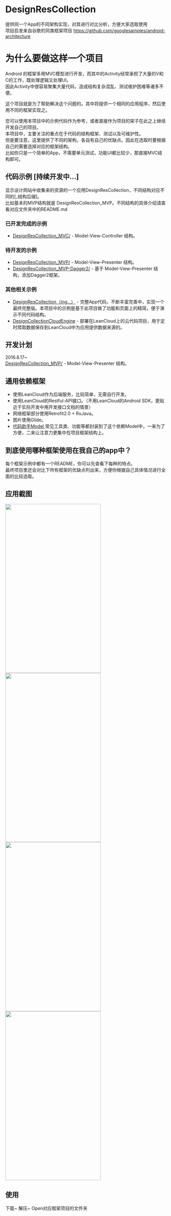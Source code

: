 # DesignResCollection
  提供同一个App的不同架构实现，对其进行对比分析，方便大家选取使用  
  项目启发来自谷歌的同类框架项目 https://github.com/googlesamples/android-architecture  
  
  
# 为什么要做这样一个项目 

  Android 的框架多用MVC模型进行开发，而其中的Activity经常承担了大量的V和C的工作，既处理逻辑又处理UI。  
因此Activity中很容易聚集大量代码，造成结构复杂混乱、测试维护困难等诸多不便。  
  
  这个项目就是为了帮助解决这个问题的。其中将提供一个相同的应用程序，然后使用不同的框架实现之。  

  您可以使用本项目中的示例代码作为参考，或者直接作为项目的架子在此之上继续开发自己的项目。  
本项目中，主要关注的重点在于代码的结构框架、测试以及可维护性。  
但是要注意，这里提供了不同的架构，各自有自己的优缺点。因此在选取时要根据自己的需要选择对应的框架结构。  
比如你只是一个简单的App，不需要单元测试，功能UI都比较少，那直接MVC结构即可。  
  
  
## 代码示例 [持续开发中...]

  显示设计网站中收集来的资源的一个应用DesignResCollection，不同结构对应不同的[_结构后缀]。  
比如基本的MVP结构就是 DesignResCollection_MVP。不同结构的具体介绍请查看对应文件夹中的README.md  
  
  
### 已开发完成的示例

  * [DesignResCollection_MVC/](https://github.com/boredream/DesignResCollection/tree/master/DesignResCollection_MVC) - Model-View-Controller 结构。
  
### 待开发的示例
  * [DesignResCollection_MVP/](https://github.com/boredream/DesignResCollection/tree/master/DesignResCollection_MVP) - Model-View-Presenter 结构。
  * [DesignResCollection_MVP-Dagger2/](https://github.com/boredream/DesignResCollection/tree/master/DesignResCollection_MVP-Dagger2) - 基于 Model-View-Presenter 结构，添加Dagger2框架。
  
### 其他相关示例
  * [DesignResCollection（ing...）](https://github.com/boredream/DesignResCollectionApp) - 完整App代码，不断丰富完善中，实现一个最终完整版。本项目中的示例是基于此项目做了功能和页面上的精简，便于演示不同代码结构。
  * [DesignCollectionCloudEngine](https://github.com/boredream/DesignCollectionCloudEngine) - 部署在LeanCloud上的云代码项目，用于定时爬取数据保存到LeanCloud中为应用提供数据来源的。
  

## 开发计划
2016.8.17~  
[DesignResCollection_MVP/](https://github.com/boredream/DesignResCollection/tree/master/DesignResCollection_MVP) - Model-View-Presenter 结构。


## 通用依赖框架

  * 使用LeanCloud作为后端服务，比较简单，无需自行开发。  
  * 使用LeanCloud的Restful-API接口。（不用LeanCloud的Android SDK，更贴近于实际开发中用开发接口文档的情景）  
  * 网络框架部分使用Retrofit2.0 + RxJava。  
  * 图片使用Glide。  
  * [代码助手Model ](https://github.com/boredream/bdcodehelper)常见工具类、功能等都封装到了这个依赖Model中，一来为了方便，二来让注意力更集中在项目框架结构上。
  

## 到底使用哪种框架使用在我自己的app中？

  每个框架示例中都有一个README，你可以先查看下每种的特点。  
最终项目里还会对比下所有框架的优缺点列出来，方便你根据自己具体情况进行全面的比较选取。  
  
  
## 应用截图
<img src="https://github.com/boredream/DesignResCollection/blob/master/screenshoot/device-2016-08-17-142555.png" width="300" height="530">
<img src="https://github.com/boredream/DesignResCollection/blob/master/screenshoot/device-2016-08-17-142654.png" width="300" height="530">
<img src="https://github.com/boredream/DesignResCollection/blob/master/screenshoot/device-2016-08-17-142712.png" width="300" height="530">
<img src="https://github.com/boredream/DesignResCollection/blob/master/screenshoot/device-2016-08-17-142739.png" width="300" height="530">
  
  
## 使用

下载~ 解压~ Open对应框架项目的文件夹

